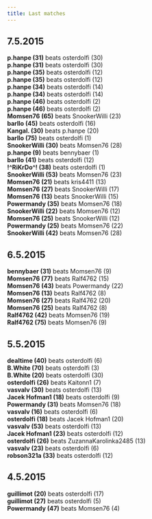 ```yaml
---
title: Last matches
---
```


<div class="matchesOfDay"><div><h2>7.5.2015</h2></div><div><b>p.hanpe (31)</b><span> beats osterdolfi (30)</span></div><div><b>p.hanpe (31)</b><span> beats osterdolfi (30)</span></div><div><b>p.hanpe (35)</b><span> beats osterdolfi (12)</span></div><div><b>p.hanpe (35)</b><span> beats osterdolfi (12)</span></div><div><b>p.hanpe (34)</b><span> beats osterdolfi (14)</span></div><div><b>p.hanpe (34)</b><span> beats osterdolfi (14)</span></div><div><b>p.hanpe (46)</b><span> beats osterdolfi (2)</span></div><div><b>p.hanpe (46)</b><span> beats osterdolfi (2)</span></div><div><b>Momsen76 (65)</b><span> beats SnookerWilli (23)</span></div><div><b>barllo (45)</b><span> beats osterdolfi (16)</span></div><div><b>Kangal. (30)</b><span> beats p.hanpe (20)</span></div><div><b>barllo (75)</b><span> beats osterdolfi (1)</span></div><div><b>SnookerWilli (30)</b><span> beats Momsen76 (28)</span></div><div><b>p.hanpe (9)</b><span> beats bennybaer (1)</span></div><div><b>barllo (41)</b><span> beats osterdolfi (12)</span></div><div><b>!^RiKrDo^! (38)</b><span> beats osterdolfi (1)</span></div><div><b>SnookerWilli (53)</b><span> beats Momsen76 (23)</span></div><div><b>Momsen76 (21)</b><span> beats kris4411 (13)</span></div><div><b>Momsen76 (27)</b><span> beats SnookerWilli (17)</span></div><div><b>Momsen76 (13)</b><span> beats SnookerWilli (15)</span></div><div><b>Powermandy (35)</b><span> beats Momsen76 (18)</span></div><div><b>SnookerWilli (22)</b><span> beats Momsen76 (12)</span></div><div><b>Momsen76 (25)</b><span> beats SnookerWilli (12)</span></div><div><b>Powermandy (25)</b><span> beats Momsen76 (22)</span></div><div><b>SnookerWilli (42)</b><span> beats Momsen76 (28)</span></div></div><div class="matchesOfDay"><div><h2>6.5.2015</h2></div><div><b>bennybaer (31)</b><span> beats Momsen76 (9)</span></div><div><b>Momsen76 (77)</b><span> beats Ralf4762 (15)</span></div><div><b>Momsen76 (43)</b><span> beats Powermandy (22)</span></div><div><b>Momsen76 (13)</b><span> beats Ralf4762 (8)</span></div><div><b>Momsen76 (27)</b><span> beats Ralf4762 (20)</span></div><div><b>Momsen76 (25)</b><span> beats Ralf4762 (8)</span></div><div><b>Ralf4762 (42)</b><span> beats Momsen76 (19)</span></div><div><b>Ralf4762 (75)</b><span> beats Momsen76 (9)</span></div></div><div class="matchesOfDay"><div><h2>5.5.2015</h2></div><div><b>dealtime (40)</b><span> beats osterdolfi (6)</span></div><div><b>B.White (70)</b><span> beats osterdolfi (3)</span></div><div><b>B.White (20)</b><span> beats osterdolfi (30)</span></div><div><b>osterdolfi (26)</b><span> beats Kaitonn1 (7)</span></div><div><b>vasvalv (30)</b><span> beats osterdolfi (13)</span></div><div><b>Jacek Hofman1 (18)</b><span> beats osterdolfi (9)</span></div><div><b>Powermandy (31)</b><span> beats Momsen76 (18)</span></div><div><b>vasvalv (16)</b><span> beats osterdolfi (6)</span></div><div><b>osterdolfi (18)</b><span> beats Jacek Hofman1 (20)</span></div><div><b>vasvalv (53)</b><span> beats osterdolfi (13)</span></div><div><b>Jacek Hofman1 (23)</b><span> beats osterdolfi (12)</span></div><div><b>osterdolfi (26)</b><span> beats ZuzannaKarolinka2485 (13)</span></div><div><b>vasvalv (23)</b><span> beats osterdolfi (6)</span></div><div><b>robson321a (33)</b><span> beats osterdolfi (12)</span></div></div><div class="matchesOfDay"><div><h2>4.5.2015</h2></div><div><b>guillimot (20)</b><span> beats osterdolfi (17)</span></div><div><b>guillimot (27)</b><span> beats osterdolfi (5)</span></div><div><b>Powermandy (47)</b><span> beats Momsen76 (4)</span></div></div>